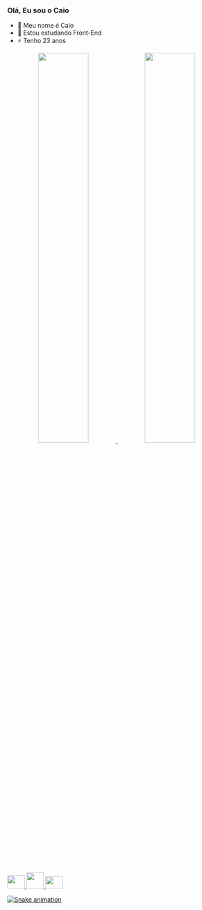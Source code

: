 ### Olá, Eu sou o Caio

- 🔭 Meu nome é Caio
- 🌱 Estou estudando Front-End
- ⚡ Tenho 23 anos


<div align="center">
  <a href="https://github.com/caiof9">
  <img width="48%" src="https://github-readme-stats.vercel.app/api?username=caiof9&show_icons=true&theme=light&include_all_commits=true&count_private=true"/>
  <img width="48%" src="https://github-readme-stats.vercel.app/api/top-langs/?username=caiof9&layout=compact&langs_count=7&theme=light"/>
</div>

<div style = "display: inline_block"><br>
  <img src="https://cdn.jsdelivr.net/gh/devicons/devicon/icons/html5/html5-plain.svg" height="30" width= "40" />
  <img src="https://cdn.jsdelivr.net/gh/devicons/devicon/icons/css3/css3-original-wordmark.svg" height="37" width= "40" />
  <img src="https://cdn.jsdelivr.net/gh/devicons/devicon/icons/javascript/javascript-original.svg" height="28" width= "40" />
 </div>

  ![Snake animation](https://github.com/caiof9/caiof9/blob/output/github-contribution-grid-snake.svg)

